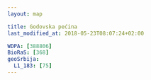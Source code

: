 ```yaml
---
layout: map

title: Godovska pećina
last_modified_at: 2018-05-23T08:07:24+02:00

WDPA: [388806]
BioRaS: [368]
geoSrbija:
  L1_183: [75]
---
```

